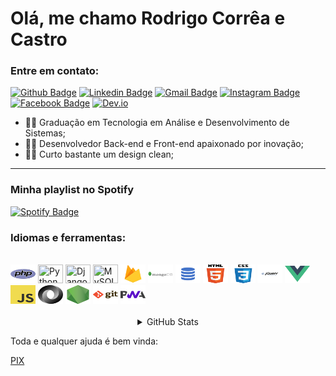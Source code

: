 # Olá, me chamo Rodrigo Corrêa e Castro

### Entre em contato:

[![Github Badge](https://img.shields.io/badge/-Github-000?style=flat-square&logo=Github&logoColor=white&link=https://github.com/rodrigocorreaecastro)](https://github.com/rodrigocorreaecastro)
[![Linkedin Badge](https://img.shields.io/badge/-LinkedIn-blue?style=flat-square&logo=Linkedin&logoColor=white&link=https://www.linkedin.com/in/rodrigocorreaecastro/)](https://www.linkedin.com/in/rodrigocorreaecastro/)
[![Gmail Badge](https://img.shields.io/badge/-Gmail-DB4437?style=flat-square&logo=Gmail&logoColor=white&link=mailto:rodrigocorreaecastro@gmail.com)](mailto:rodrigocorreaecastro@gmail.com)
[![Instagram Badge](https://img.shields.io/badge/-Instagram-405DE6?style=flat-square&logo=Instagram&logoColor=white&link=https://www.instagram.com/rodrigocorreaecastro)](https://www.instagram.com/rodrigocorreaecastro)
[![Facebook Badge](https://img.shields.io/badge/-Facebook-4267B2?style=flat-square&logo=Facebook&logoColor=white&link=https://www.instagram.com/rodrigocorreaecastro)](https://www.instagram.com/rodrigocorreaecastro)
[![Dev.io](https://img.shields.io/badge/-Dev.io-333?style=flat-square&logo=Dev.io&logoColor=white&link=https://dev.to/rodrigocorreaecastro)](https://dev.to/rodrigocorreaecastro)


<!--
- 🔭 I’m currently working on ...
- 🌱 I’m currently learning ...
- 🤔 I’m looking for help with ...
- 💬 Ask me about ...
- 📫 How to reach me: ...
- 😄 Pronouns: ...
- ⚡ Fun fact: ...
-->

- 👨‍🎓 Graduação em Tecnologia em Análise e Desenvolvimento de Sistemas;
- 👨‍💻 Desenvolvedor Back-end e Front-end apaixonado por inovação;
- 👨‍🎨 Curto bastante um design clean;

<hr/>

### Minha playlist no Spotify
[![Spotify Badge](https://img.shields.io/badge/-Spotify-4267B2?style=flat-square&logo=Spotify&logoColor=green&link=https://open.spotify.com/user/12150216564)](https://open.spotify.com/user/12150216564)


### Idiomas e ferramentas:

<div style="display: inline_block"><br>
  <img title="PHP" height="30" width="40" src="https://raw.githubusercontent.com/github/explore/ccc16358ac4530c6a69b1b80c7223cd2744dea83/topics/php/php.png" />
  <img title="Python" height="30" width="40" src="https://cdn.jsdelivr.net/gh/devicons/devicon/icons/python/python-original-wordmark.svg" />
  <img title="Django" height="30" width="40" src="https://cdn.jsdelivr.net/gh/devicons/devicon/icons/django/django-plain.svg" />
  <img title="MySQL" height="30" width="40" src="https://cdn.jsdelivr.net/gh/devicons/devicon/icons/mysql/mysql-original-wordmark.svg" />
  <img title="Firebase" height="30" width="40" src="https://raw.githubusercontent.com/github/explore/80688e429a7d4ef2fca1e82350fe8e3517d3494d/topics/firebase/firebase.png" />
  <img title="MongoDB" height="30" width="40" src="https://raw.githubusercontent.com/github/explore/80688e429a7d4ef2fca1e82350fe8e3517d3494d/topics/mongodb/mongodb.png" />
  <img title="SQL" height="30" width="40" src="https://raw.githubusercontent.com/github/explore/80688e429a7d4ef2fca1e82350fe8e3517d3494d/topics/sql/sql.png" />
  <img title="HTML5" height="30" width="40" src="https://raw.githubusercontent.com/github/explore/80688e429a7d4ef2fca1e82350fe8e3517d3494d/topics/html/html.png" />
  <img title="CSS3" height="30" width="40" src="https://raw.githubusercontent.com/github/explore/80688e429a7d4ef2fca1e82350fe8e3517d3494d/topics/css/css.png" />
  <img title="JQuery" height="30" width="40" src="https://raw.githubusercontent.com/github/explore/80688e429a7d4ef2fca1e82350fe8e3517d3494d/topics/jquery/jquery.png" />
  <img title="VueJS" height="30" width="40" src="https://raw.githubusercontent.com/github/explore/80688e429a7d4ef2fca1e82350fe8e3517d3494d/topics/vue/vue.png" />
  <img title="JavaScript" height="30" width="40" src="https://raw.githubusercontent.com/github/explore/80688e429a7d4ef2fca1e82350fe8e3517d3494d/topics/javascript/javascript.png" />
  <img title="JSON" height="30" width="40" src="https://raw.githubusercontent.com/github/explore/80688e429a7d4ef2fca1e82350fe8e3517d3494d/topics/json/json.png" />
  <img title="NodeJS" height="30" width="40" src="https://raw.githubusercontent.com/github/explore/80688e429a7d4ef2fca1e82350fe8e3517d3494d/topics/nodejs/nodejs.png" />
  <img title="Git" height="30" width="40" src="https://raw.githubusercontent.com/github/explore/80688e429a7d4ef2fca1e82350fe8e3517d3494d/topics/git/git.png" />
  <img title="PWA" height="30" width="40" src="https://raw.githubusercontent.com/github/explore/80688e429a7d4ef2fca1e82350fe8e3517d3494d/topics/pwa/pwa.png" />
</div>

<div align="center">
  <br>
  <details>
    <summary>GitHub Stats</summary>
    ![Rodrigo Corrêa e Castro github stats](https://github-readme-stats.vercel.app/api?username=rodrigocorreaecastro&show_icons=true&theme=midnight-purple)
    <br />
    <br />
    [![Top Langs](https://github-readme-stats.vercel.app/api/top-langs/?username=rodrigocorreaecastro)](https://github.com/rodrigocorreaecastro/github-readme-stats)
  </details>
  
</div>

Toda e qualquer ajuda é bem vinda:

[PIX](https://nubank.com.br/pagar/sfq1x/k2yW6z5Slt)
